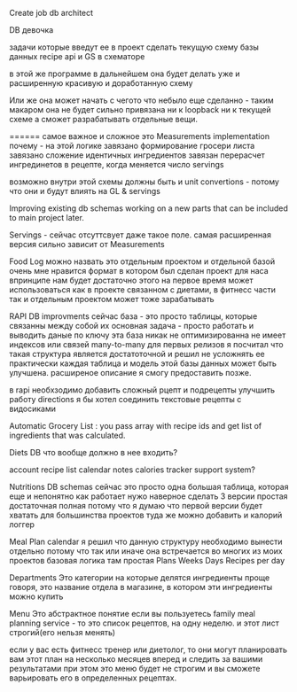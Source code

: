 Create job db architect

DB девочка

задачи которые введут ее в проект
сделать текущую схему базы данных recipe api и GS в схематоре

в этой же программе в дальнейшем она будет делать уже и расширенную красивую и доработанную схему

Или же она может начать с чегото что небыло еще сделанно - таким макаром она не будет сильно привязана ни к loopback
ни к текущей схеме а сможет разрабатывать отдельные вещи.

======
самое важное и сложное это Measurements implementation
почему - на этой логике завязано формирование гросери листа
завязано сложение идентичных ингредиентов
завязан перерасчет ингрединетов в рецепте, когда меняется число servings

возможно внутри этой схемы должны быть и unit convertions - потому что они и будут влиять на GL & servings



Improving existing db schemas
working on a new parts that can be included to main project later.


Servings - сейчас отсуттсвует даже такое поле. самая расширенная версия сильно зависит от Measurements


Food Log
можно назвать это отдельным проектом и отдельной базой
очень мне нравится формат в котором был сделан проект для наса
впринципе нам будет достаточно этого на первое время
может использоваться как в проекте связанном с диетами, в фитнесс части
так и отдельным проектом может тоже зарабатывать



RAPI DB improvments
сейчас база - это просто таблицы, которые связанны между собой
их основная задача - просто работать и выводить даные по ключу
эта база никак не оптимизированна
не имеет индексов или связей many-to-many
для первых релизов я посчитал что такая структура является достатоточной и решил не усложнять ее
практически каждая таблица и модель этой базы данных может быть улучшена. расширеное описание я смогу предоставить позже.


в rapi необхзодимо добавить сложный рцепт и подрецепты
улучшить работу directions
я бы хотел соединить текстовые рецепты с видосиками

Automatic Grocery List : you pass array with recipe ids and get list of ingredients that was calculated.

Diets DB
что вообще должно в нее входить?

account
recipe list
calendar
notes
calories tracker
support system?


Nutritions DB schemas
сейчас это просто одна большая таблица, которая еще и непонятно как работает
нужо наверное сделать 3 версии
простая
достаточная
полная
потому что я думаю что первой версии будет хватать для большинства проектов
туда же можно добавить и калорий логгер

Meal Plan calendar
я решил что данную структуру необходимо вынести отдельно потому что так или иначе
она встречается во многих из моих проектов
базовая логика там простая
Plans
Weeks
Days
Recipes per day




Departments
Это категории на которые делятся ингредиенты
проще говоря, это название отдела в магазине, в котором эти ингредиенты можно купить

Menu
Это абстрактное понятие
если вы пользуетесь family meal planning service - то это список рецептов, на одну неделю.
и этот лист строгий(его нельзя менять)

если у вас есть фитнесс тренер или диетолог, то они могут планировать вам этот план на несколько месяцев вперед и следить за вашими результатами
при этом это меню будет не строгим и вы сможете варьировать его в определенных рецептах.
